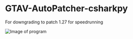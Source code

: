 # GTAV-AutoPatcher-csharkpy
For downgrading to patch 1.27 for speedrunning



![Image of program](http://tulexnow.de/pp.png)
